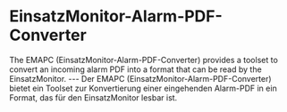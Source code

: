 # EinsatzMonitor-Alarm-PDF-Converter
The EMAPC (EinsatzMonitor-Alarm-PDF-Converter) provides a toolset to convert an incoming alarm PDF into a format that can be read by the EinsatzMonitor. --- Der EMAPC (EinsatzMonitor-Alarm-PDF-Converter) bietet ein Toolset zur Konvertierung einer eingehenden Alarm-PDF in ein Format, das für den EinsatzMonitor lesbar ist.
